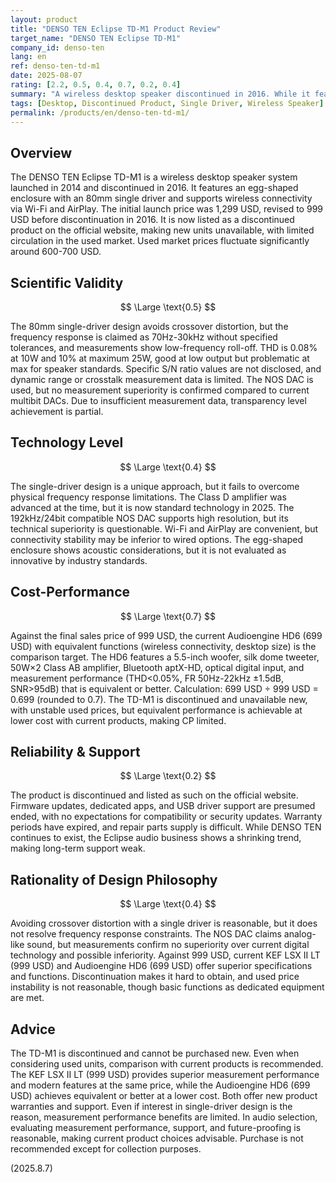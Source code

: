 ```yaml
---
layout: product
title: "DENSO TEN Eclipse TD-M1 Product Review"
target_name: "DENSO TEN Eclipse TD-M1"
company_id: denso-ten
lang: en
ref: denso-ten-td-m1
date: 2025-08-07
rating: [2.2, 0.5, 0.4, 0.7, 0.2, 0.4]
summary: "A wireless desktop speaker discontinued in 2016. While it features a unique single-driver design, it lacks technical superiority compared to current products, and its pricing in the hard-to-find used market is not reasonable."
tags: [Desktop, Discontinued Product, Single Driver, Wireless Speaker]
permalink: /products/en/denso-ten-td-m1/
---
```

## Overview

The DENSO TEN Eclipse TD-M1 is a wireless desktop speaker system launched in 2014 and discontinued in 2016. It features an egg-shaped enclosure with an 80mm single driver and supports wireless connectivity via Wi-Fi and AirPlay. The initial launch price was 1,299 USD, revised to 999 USD before discontinuation in 2016. It is now listed as a discontinued product on the official website, making new units unavailable, with limited circulation in the used market. Used market prices fluctuate significantly around 600-700 USD.

## Scientific Validity

$$ \Large \text{0.5} $$

The 80mm single-driver design avoids crossover distortion, but the frequency response is claimed as 70Hz-30kHz without specified tolerances, and measurements show low-frequency roll-off. THD is 0.08% at 10W and 10% at maximum 25W, good at low output but problematic at max for speaker standards. Specific S/N ratio values are not disclosed, and dynamic range or crosstalk measurement data is limited. The NOS DAC is used, but no measurement superiority is confirmed compared to current multibit DACs. Due to insufficient measurement data, transparency level achievement is partial.

## Technology Level

$$ \Large \text{0.4} $$

The single-driver design is a unique approach, but it fails to overcome physical frequency response limitations. The Class D amplifier was advanced at the time, but it is now standard technology in 2025. The 192kHz/24bit compatible NOS DAC supports high resolution, but its technical superiority is questionable. Wi-Fi and AirPlay are convenient, but connectivity stability may be inferior to wired options. The egg-shaped enclosure shows acoustic considerations, but it is not evaluated as innovative by industry standards.

## Cost-Performance

$$ \Large \text{0.7} $$

Against the final sales price of 999 USD, the current Audioengine HD6 (699 USD) with equivalent functions (wireless connectivity, desktop size) is the comparison target. The HD6 features a 5.5-inch woofer, silk dome tweeter, 50W×2 Class AB amplifier, Bluetooth aptX-HD, optical digital input, and measurement performance (THD<0.05%, FR 50Hz-22kHz ±1.5dB, SNR>95dB) that is equivalent or better. Calculation: 699 USD ÷ 999 USD = 0.699 (rounded to 0.7). The TD-M1 is discontinued and unavailable new, with unstable used prices, but equivalent performance is achievable at lower cost with current products, making CP limited.

## Reliability & Support

$$ \Large \text{0.2} $$

The product is discontinued and listed as such on the official website. Firmware updates, dedicated apps, and USB driver support are presumed ended, with no expectations for compatibility or security updates. Warranty periods have expired, and repair parts supply is difficult. While DENSO TEN continues to exist, the Eclipse audio business shows a shrinking trend, making long-term support weak.

## Rationality of Design Philosophy

$$ \Large \text{0.4} $$

Avoiding crossover distortion with a single driver is reasonable, but it does not resolve frequency response constraints. The NOS DAC claims analog-like sound, but measurements confirm no superiority over current digital technology and possible inferiority. Against 999 USD, current KEF LSX II LT (999 USD) and Audioengine HD6 (699 USD) offer superior specifications and functions. Discontinuation makes it hard to obtain, and used price instability is not reasonable, though basic functions as dedicated equipment are met.

## Advice

The TD-M1 is discontinued and cannot be purchased new. Even when considering used units, comparison with current products is recommended. The KEF LSX II LT (999 USD) provides superior measurement performance and modern features at the same price, while the Audioengine HD6 (699 USD) achieves equivalent or better at a lower cost. Both offer new product warranties and support. Even if interest in single-driver design is the reason, measurement performance benefits are limited. In audio selection, evaluating measurement performance, support, and future-proofing is reasonable, making current product choices advisable. Purchase is not recommended except for collection purposes.

(2025.8.7)
